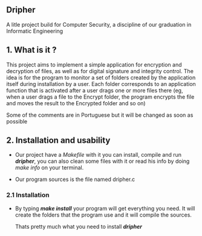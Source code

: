 ## Dripher

A litle project build for Computer Security, a discipline of our graduation in Informatic Engineering

## **1. What is it ?**

This project aims to implement a simple application for encryption and decryption of files, as well as for digital signature and integrity control. The idea is for the program to monitor a set of folders created by the application itself during installation by a user. Each folder corresponds to an application function that is activated after a user drags one or more files there (eg, when a user drags a file to the Encrypt folder, the program encrypts the file and moves the result to the Encrypted folder and so on)

Some of the comments are in Portuguese but it will be changed as soon as possible

## **2. Installation and usability**

- Our project have a *Makefile* with it you can install, compile and run _**dripher**_, you can also clean some files with it or read his info by doing _make info_ on your terminal.

- Our program sources is the file named dripher.c

### **2.1 Installation**

* By typing _**make install**_ your program will get everything you need. It will create the folders that the program use and it will compile the sources.

  Thats pretty much what you need to install _**dripher**_
  
